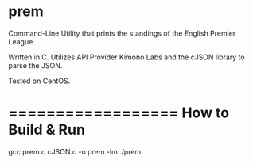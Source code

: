 prem
====

Command-Line Utility that prints the standings of the English Premier League.

Written in C. Utilizes API Provider Kimono Labs and the cJSON library to parse the JSON.

Tested on CentOS.

==================
How to Build & Run
==================

gcc prem.c cJSON.c -o prem -lm
./prem
